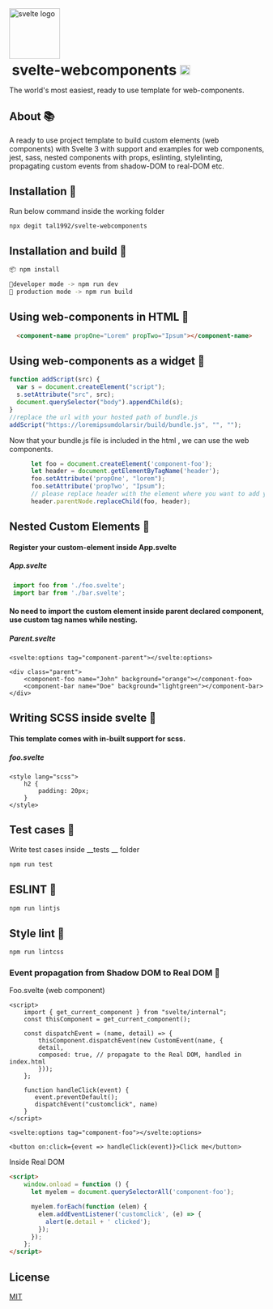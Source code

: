 <div><img src="https://pbs.twimg.com/profile_images/1121395911849062400/7exmJEg4.png" alt="svelte logo" width="100px"/></div>


<h1  style="border: 0; margin: 5px;">svelte-webcomponents      <a href="https://twitter.com/intent/tweet?text=A ready to use project template to build custom elements (web components) with Svelte 3 with support and examples for custom-elements, jest, sass, nested components with props, eslinting, stylelinting, propagating custom events to read-DOM etc. https://github.com/tal1992/svelte-webcomponents"><img src="http://randojs.com/images/tweetShield.svg" alt="Tweet" height="20"/></a></h1>
<p>The world's most easiest, ready to use template for web-components.</p>

## About 📚
A ready to use project template to build custom elements (web components) with Svelte 3 with support and examples for web components, jest, sass, nested components with props, eslinting, stylelinting, propagating custom events from shadow-DOM to real-DOM etc.

## Installation 🚀

Run below command inside the working folder

```bash
npx degit tal1992/svelte-webcomponents

```
## Installation and build 📌

```bash
📦 npm install 

🔨developer mode -> npm run dev
🔨 production mode -> npm run build
```

## Using web-components in HTML 📌

```html
  <component-name propOne="Lorem" propTwo="Ipsum"></component-name>
```

## Using web-components as a widget 📌

```javascript
function addScript(src) {
  var s = document.createElement("script");
  s.setAttribute("src", src);
  document.querySelector("body").appendChild(s);
}
//replace the url with your hosted path of bundle.js
addScript("https://loremipsumdolarsir/build/bundle.js", "", "");
```

Now that your bundle.js file is included in the html , we can use the web components.

```javascript
      let foo = document.createElement('component-foo');
      let header = document.getElementByTagName('header');
      foo.setAttribute('propOne', "lorem");
      foo.setAttribute('propTwo', "Ipsum");
      // please replace header with the element where you want to add your custom element.
      header.parentNode.replaceChild(foo, header);
```

## Nested Custom Elements 📌

#### Register your custom-element inside App.svelte

##### App.svelte
```javascript
 import foo from './foo.svelte';
 import bar from './bar.svelte';
```

#### No need to import the custom element inside parent declared component, use custom tag names while nesting.

##### Parent.svelte
```svelte
<svelte:options tag="component-parent"></svelte:options>

<div class="parent">
    <component-foo name="John" background="orange"></component-foo>
    <component-bar name="Doe" background="lightgreen"></component-bar>
</div>

```

## Writing SCSS inside svelte 📌

#### This template comes with in-built support for scss.

##### foo.svelte
```svelte
<style lang="scss">
    h2 {
        padding: 20px;
    }
</style>
```

## Test cases 📌
Write test cases inside __tests __ folder

```bash
npm run test
```

## ESLINT 📌


```bash
npm run lintjs
```

## Style lint 📌


```bash
npm run lintcss
```

### Event propagation from Shadow DOM to Real DOM 📌

Foo.svelte (web component)
```svelte
<script>
    import { get_current_component } from "svelte/internal";
    const thisComponent = get_current_component();

    const dispatchEvent = (name, detail) => {
        thisComponent.dispatchEvent(new CustomEvent(name, {
        detail,
        composed: true, // propagate to the Real DOM, handled in index.html
        }));
    };

    function handleClick(event) {
       event.preventDefault();
       dispatchEvent("customclick", name)
    }    
</script>

<svelte:options tag="component-foo"></svelte:options>

<button on:click={event => handleClick(event)}>Click me</button>

```

Inside Real DOM

```html
<script>
	window.onload = function () {
	  let myelem = document.querySelectorAll('component-foo');

	  myelem.forEach(function (elem) {
	    elem.addEventListener('customclick', (e) => {
	      alert(e.detail + ' clicked');
	    });
	  });
	};
</script>
```


## License
[MIT](https://choosealicense.com/licenses/mit/)
